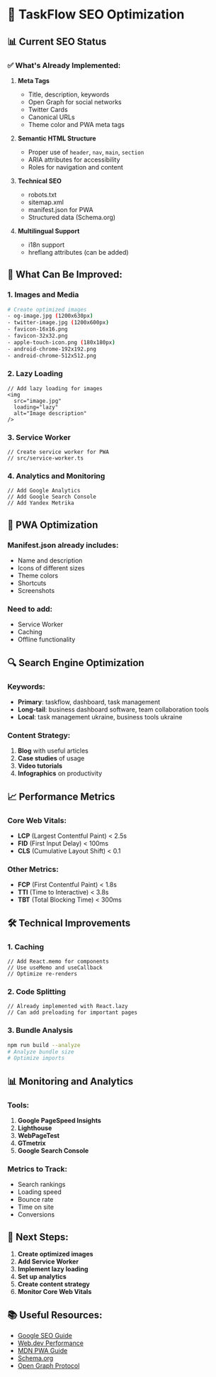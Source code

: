 # 🚀 TaskFlow SEO Optimization

## 📊 Current SEO Status

### ✅ What's Already Implemented:

1. **Meta Tags**
   - Title, description, keywords
   - Open Graph for social networks
   - Twitter Cards
   - Canonical URLs
   - Theme color and PWA meta tags

2. **Semantic HTML Structure**
   - Proper use of `header`, `nav`, `main`, `section`
   - ARIA attributes for accessibility
   - Roles for navigation and content

3. **Technical SEO**
   - robots.txt
   - sitemap.xml
   - manifest.json for PWA
   - Structured data (Schema.org)

4. **Multilingual Support**
   - i18n support
   - hreflang attributes (can be added)

## 🔧 What Can Be Improved:

### 1. **Images and Media**
```bash
# Create optimized images
- og-image.jpg (1200x630px)
- twitter-image.jpg (1200x600px)
- favicon-16x16.png
- favicon-32x32.png
- apple-touch-icon.png (180x180px)
- android-chrome-192x192.png
- android-chrome-512x512.png
```

### 2. **Lazy Loading**
```tsx
// Add lazy loading for images
<img 
  src="image.jpg" 
  loading="lazy" 
  alt="Image description"
/>
```

### 3. **Service Worker**
```tsx
// Create service worker for PWA
// src/service-worker.ts
```

### 4. **Analytics and Monitoring**
```tsx
// Add Google Analytics
// Add Google Search Console
// Add Yandex Metrika
```

## 📱 PWA Optimization

### Manifest.json already includes:
- Name and description
- Icons of different sizes
- Theme colors
- Shortcuts
- Screenshots

### Need to add:
- Service Worker
- Caching
- Offline functionality

## 🔍 Search Engine Optimization

### Keywords:
- **Primary**: taskflow, dashboard, task management
- **Long-tail**: business dashboard software, team collaboration tools
- **Local**: task management ukraine, business tools ukraine

### Content Strategy:
1. **Blog** with useful articles
2. **Case studies** of usage
3. **Video tutorials**
4. **Infographics** on productivity

## 📈 Performance Metrics

### Core Web Vitals:
- **LCP** (Largest Contentful Paint) < 2.5s
- **FID** (First Input Delay) < 100ms
- **CLS** (Cumulative Layout Shift) < 0.1

### Other Metrics:
- **FCP** (First Contentful Paint) < 1.8s
- **TTI** (Time to Interactive) < 3.8s
- **TBT** (Total Blocking Time) < 300ms

## 🛠 Technical Improvements

### 1. **Caching**
```tsx
// Add React.memo for components
// Use useMemo and useCallback
// Optimize re-renders
```

### 2. **Code Splitting**
```tsx
// Already implemented with React.lazy
// Can add preloading for important pages
```

### 3. **Bundle Analysis**
```bash
npm run build --analyze
# Analyze bundle size
# Optimize imports
```

## 📊 Monitoring and Analytics

### Tools:
1. **Google PageSpeed Insights**
2. **Lighthouse**
3. **WebPageTest**
4. **GTmetrix**
5. **Google Search Console**

### Metrics to Track:
- Search rankings
- Loading speed
- Bounce rate
- Time on site
- Conversions

## 🎯 Next Steps:

1. **Create optimized images**
2. **Add Service Worker**
3. **Implement lazy loading**
4. **Set up analytics**
5. **Create content strategy**
6. **Monitor Core Web Vitals**

## 📚 Useful Resources:

- [Google SEO Guide](https://developers.google.com/search/docs)
- [Web.dev Performance](https://web.dev/performance/)
- [MDN PWA Guide](https://developer.mozilla.org/en-US/docs/Web/Progressive_web_apps)
- [Schema.org](https://schema.org/)
- [Open Graph Protocol](https://ogp.me/)
